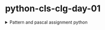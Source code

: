 # python-cls-clg-day-01

<details><summary>Pattern and pascal assignment python</summary>
```txt
   *
   **
   ***
   ****
   *****
```
>```py
>  for i in range(1, 6):
>    print("*" * i)
>```


```txt
   *****
   ****
   ***
   **
   *
```
>```py
>
>  for i in range(5, 0, -1):
>      print("*" * i)
>```

```txt
       *
      **
     ***
    ****
   *****
   ****
   ***
   **
   *
```

>```py
>  for i in range(1, 10):
>      if i > 5:
>          print(" " * (5 - i), end="")
>          print("*" * (10 - i))
>      else:
>          print(" " * (5 - i) + "*" * i)
>```


```txt
       *
      **
     ***
    ****
   *****
```
>```py
>  for i in range(1, 6):
>      print(" " * (5 - i) + "*" * i)
>```

```txt
   *****
    ****
     ***
      **
       *
```
>```py
>  for i in range(5, 0, -1):
>      print(" " * (5 - i) + "*" * i)
>```

```txt
       *
      **
     ***
    ****
   *****
    ****
     ***
      **
       *
```

>```py
>  for i in range(1, 10):
>      if i > 5:
>          print(" " * (i - 5), end="")
>          print("*" * (10 - i))
>      else:
>          print(" " * (5 - i) + "*" * i)
>```



```txt
       *
      ***
     *****
    *******
   *********
```

>```py
>  for i in range(1, 6):
>      print(" " * (5 - i), end="")
>      print("*" * (i * 2 - 1))
>```

```txt
       *
      ***
     *****
    *******
   *********
    *******
     *****
      ***
       *
```
>```py
>  for i in range(1, 10):
>      if i > 5:
>          print(" " * (i - 5), end="")
>          print("*" * (2 * (10 - i) - 1))
>      else:
>          print(" " * (5 - i), end="")
>          print("*" * (i * 2 - 1))
>```



```txt
   **********
   ****  ****
   ***    ***
   **      **
   *        *
   **      **
   ***    ***
   ****  ****
   **********
```
>```py
>  for i in range(1, 10):
>      if i < 6:
>          print("*" * (6 - i), " " * (i * 2 - 1), "*" * (6 - i))
>      else:
>          print("*" * (i - 4), " " * (2 * (10 - i) - 1), "*" * (i - 4))
>```


```txt
       1
      12
     123
    1234
   12345
```


```txt
       1
      121
     12321
    1234321
   123454321
```


```txt
       1
      212
     32123
    4321234
   543212345
```


```txt
   1
   1 2
   1  3
   1   4
   12345
```


```txt
       1
      23
     345
    4567
   56789
```


```txt
       1
      232
     34543
    4567654
   567898765
```

>```py
>  for i in range(1, 6):
>      print(" " * (5 - i), end="")
>      for j in range(1, i + 1):
>          print(j + i - 1, end="")
>      for j in range(j + i - 1, i, -1):
>          print(j-1, end="")
>      print("")
>```







>```py
>  for i in range(1, 10):
>      if i < 6:
>          print("*" * (6 - i), end="")
>          print(" " * (i * 2 - 2), end="")
>          print("*" * (6 - i))
>      else:
>          print("*" * (i - 4), end="")
>          print(" " * (2 * (10 - i) - 2), end="")
>          print("*" * (i - 4))
>```
>```py
>  for i in range(1, 6):
>      print(" " * (5 - i), end="")
>      for j in range(1, i + 1):
>          print(j, end="")
>      print("")
>```
>```py
>  for i in range(1, 6):
>      print(" " * (5 - i), end="")
>      for j in range(1, i + 1):
>          print(j, end="")
>      for j in range(i - 1, 0, -1):
>          print(j, end="")
>      print("")
>```
>```py
>  for i in range(1, 6):
>      print(" " * (5 - i), end="")
>      for j in range(i, 0, -1):
>          print(j, end="")
>      for j in range(1 + 1, i + 1):
>          print(j, end="")
>      print("")
>```
>```py
>  for i in range(1, 6):
>      if i == 1:
>          print(i)
>      elif i < 5:
>          print("1", end="")
>          print(" " * (i - 1), end="")
>          print(i)
>      else:
>          for j in range(1, 6):
>              print(j, end="")
>          print("")
>```
>```py
>  for i in range(1, 6):
>      print(" " * (5 - i), end="")
>      for j in range(1, i + 1):
>          print(j + i - 1, end="")
>      print("")
>```
</details>
